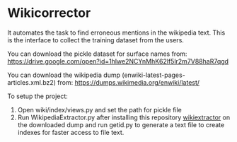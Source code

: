 # Wikicorrector
It automates the task to find erroneous mentions in the wikipedia text. This is the interface to collect the training dataset from the users.

You can download the pickle dataset for surface names from:
https://drive.google.com/open?id=1hlwe2NCYnMhK62lf5lr2m7V88haR7qgd

You can download the wikipedia dump (enwiki-latest-pages-articles.xml.bz2) from:
https://dumps.wikimedia.org/enwiki/latest/

To setup the project:
1. Open wiki/index/views.py and set the path for pickle file
2. Run WikipediaExtractor.py after installing this repository <a href="https://github.com/attardi/wikiextractor">wikiextractor</a> on the downloaded dump and run getid.py to generate a text file to create indexes for faster access to file text.
